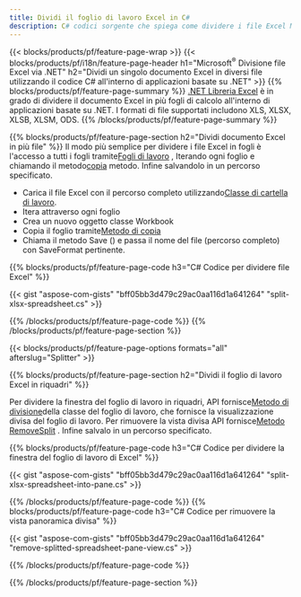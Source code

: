 ```yaml
---
title: Dividi il foglio di lavoro Excel in C#
description: C# codici sorgente che spiega come dividere i file Excel Microsoft in più file nelle applicazioni Visual C#.NET
---
```

{{< blocks/products/pf/feature-page-wrap >}}
{{< blocks/products/pf/i18n/feature-page-header h1="Microsoft<sup>&reg;</sup> Divisione file Excel via .NET" h2="Dividi un singolo documento Excel in diversi file utilizzando il codice C# all\'interno di applicazioni basate su .NET" >}}
{{% blocks/products/pf/feature-page-summary %}}
[.NET Libreria Excel](/cells/it/net/) è in grado di dividere il documento Excel in più fogli di calcolo all'interno di applicazioni basate su .NET. I formati di file supportati includono XLS, XLSX, XLSB, XLSM, ODS.
{{% /blocks/products/pf/feature-page-summary %}}

{{% blocks/products/pf/feature-page-section h2="Dividi documento Excel in più file" %}}
 Il modo più semplice per dividere i file Excel in fogli è l'accesso a tutti i fogli tramite[Fogli di lavoro](https://reference.aspose.com/cells/net/aspose.cells/workbook/properties/worksheets) , Iterando ogni foglio e chiamando il metodo[copia](https://reference.aspose.com/cells/net/aspose.cells/worksheet/methods/copy) metodo. Infine salvandolo in un percorso specificato.

 + Carica il file Excel con il percorso completo utilizzando[Classe di cartella di lavoro](https://reference.aspose.com/cells/net/aspose.cells/workbook).
+ Itera attraverso ogni foglio
+ Crea un nuovo oggetto classe Workbook
 + Copia il foglio tramite[Metodo di copia](https://reference.aspose.com/cells/net/aspose.cells/worksheet/methods/copy)
+ Chiama il metodo Save () e passa il nome del file (percorso completo) con SaveFormat pertinente.

{{% blocks/products/pf/feature-page-code h3="C# Codice per dividere file Excel" %}}

{{< gist "aspose-com-gists" "bff05bb3d479c29ac0aa116d1a641264" "split-xlsx-spreadsheet.cs" >}}

{{% /blocks/products/pf/feature-page-code %}}
{{% /blocks/products/pf/feature-page-section %}}

{{< blocks/products/pf/feature-page-options formats="all" afterslug="Splitter" >}}

{{% blocks/products/pf/feature-page-section h2="Dividi il foglio di lavoro Excel in riquadri" %}}

 Per dividere la finestra del foglio di lavoro in riquadri, API fornisce[Metodo di divisione](https://reference.aspose.com/cells/net/aspose.cells/worksheet/methods/split)della classe del foglio di lavoro, che fornisce la visualizzazione divisa del foglio di lavoro. Per rimuovere la vista divisa API fornisce[Metodo RemoveSplit](https://reference.aspose.com/cells/net/aspose.cells/worksheet/methods/removesplit) . Infine salvalo in un percorso specificato.

{{% blocks/products/pf/feature-page-code h3="C# Codice per dividere la finestra del foglio di lavoro di Excel" %}}

{{< gist "aspose-com-gists" "bff05bb3d479c29ac0aa116d1a641264" "split-xlsx-spreadsheet-into-pane.cs" >}}

{{% /blocks/products/pf/feature-page-code %}}
{{% blocks/products/pf/feature-page-code h3="C# Codice per rimuovere la vista panoramica divisa" %}}

{{< gist "aspose-com-gists" "bff05bb3d479c29ac0aa116d1a641264" "remove-splitted-spreadsheet-pane-view.cs" >}}

{{% /blocks/products/pf/feature-page-code %}}

{{% /blocks/products/pf/feature-page-section %}}
